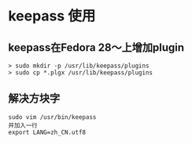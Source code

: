 # keepass 使用
## keepass在Fedora 28～上增加plugin
```
> sudo mkdir -p /usr/lib/keepass/plugins
> sudo cp *.plgx /usr/lib/keepass/plugins
```

## 解决方块字
```
sudo vim /usr/bin/keepass
并加入一行
export LANG=zh_CN.utf8
```
